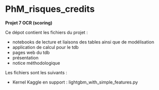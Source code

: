 # PhM_risques_credits
**Projet 7 OCR (scoring)**

Ce dépot contient les fichiers du projet :
 * notebooks de lecture et liaisons des tables ainsi que de modélisation
 * application de calcul pour le tdb
 * pages web du tdb
 * présentation
 * notice méthodologique

Les fichiers sont les suivants :

  * Kernel Kaggle en support : lightgbm_with_simple_features.py
